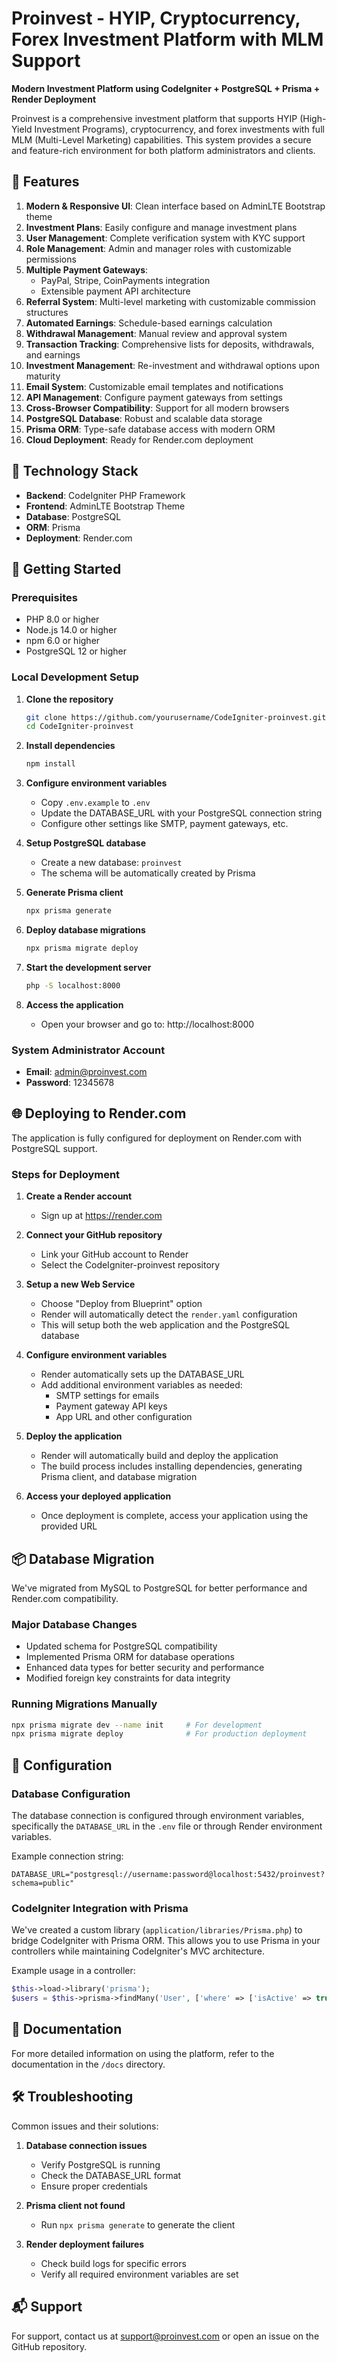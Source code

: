 # Proinvest - HYIP, Cryptocurrency, Forex Investment Platform with MLM Support

**Modern Investment Platform using CodeIgniter + PostgreSQL + Prisma + Render Deployment**

Proinvest is a comprehensive investment platform that supports HYIP (High-Yield Investment Programs), cryptocurrency, and forex investments with full MLM (Multi-Level Marketing) capabilities. This system provides a secure and feature-rich environment for both platform administrators and clients.

## 🌟 Features

1. **Modern & Responsive UI**: Clean interface based on AdminLTE Bootstrap theme
2. **Investment Plans**: Easily configure and manage investment plans
3. **User Management**: Complete verification system with KYC support
4. **Role Management**: Admin and manager roles with customizable permissions
5. **Multiple Payment Gateways**: 
   - PayPal, Stripe, CoinPayments integration
   - Extensible payment API architecture
6. **Referral System**: Multi-level marketing with customizable commission structures
7. **Automated Earnings**: Schedule-based earnings calculation
8. **Withdrawal Management**: Manual review and approval system
9. **Transaction Tracking**: Comprehensive lists for deposits, withdrawals, and earnings
10. **Investment Management**: Re-investment and withdrawal options upon maturity
11. **Email System**: Customizable email templates and notifications
12. **API Management**: Configure payment gateways from settings
13. **Cross-Browser Compatibility**: Support for all modern browsers
14. **PostgreSQL Database**: Robust and scalable data storage
15. **Prisma ORM**: Type-safe database access with modern ORM
16. **Cloud Deployment**: Ready for Render.com deployment

## 🔄 Technology Stack

- **Backend**: CodeIgniter PHP Framework
- **Frontend**: AdminLTE Bootstrap Theme
- **Database**: PostgreSQL
- **ORM**: Prisma
- **Deployment**: Render.com

## 🚀 Getting Started

### Prerequisites

- PHP 8.0 or higher
- Node.js 14.0 or higher
- npm 6.0 or higher
- PostgreSQL 12 or higher

### Local Development Setup

1. **Clone the repository**
   ```bash
   git clone https://github.com/yourusername/CodeIgniter-proinvest.git
   cd CodeIgniter-proinvest
   ```

2. **Install dependencies**
   ```bash
   npm install
   ```

3. **Configure environment variables**
   - Copy `.env.example` to `.env`
   - Update the DATABASE_URL with your PostgreSQL connection string
   - Configure other settings like SMTP, payment gateways, etc.

4. **Setup PostgreSQL database**
   - Create a new database: `proinvest`
   - The schema will be automatically created by Prisma

5. **Generate Prisma client**
   ```bash
   npx prisma generate
   ```

6. **Deploy database migrations**
   ```bash
   npx prisma migrate deploy
   ```

7. **Start the development server**
   ```bash
   php -S localhost:8000
   ```

8. **Access the application**
   - Open your browser and go to: http://localhost:8000

### System Administrator Account

- **Email**: admin@proinvest.com
- **Password**: 12345678

## 🌐 Deploying to Render.com

The application is fully configured for deployment on Render.com with PostgreSQL support.

### Steps for Deployment

1. **Create a Render account**
   - Sign up at https://render.com

2. **Connect your GitHub repository**
   - Link your GitHub account to Render
   - Select the CodeIgniter-proinvest repository

3. **Setup a new Web Service**
   - Choose "Deploy from Blueprint" option
   - Render will automatically detect the `render.yaml` configuration
   - This will setup both the web application and the PostgreSQL database

4. **Configure environment variables**
   - Render automatically sets up the DATABASE_URL
   - Add additional environment variables as needed:
     - SMTP settings for emails
     - Payment gateway API keys
     - App URL and other configuration

5. **Deploy the application**
   - Render will automatically build and deploy the application
   - The build process includes installing dependencies, generating Prisma client, and database migration

6. **Access your deployed application**
   - Once deployment is complete, access your application using the provided URL

## 📦 Database Migration

We've migrated from MySQL to PostgreSQL for better performance and Render.com compatibility.

### Major Database Changes

- Updated schema for PostgreSQL compatibility
- Implemented Prisma ORM for database operations
- Enhanced data types for better security and performance
- Modified foreign key constraints for data integrity

### Running Migrations Manually

```bash
npx prisma migrate dev --name init     # For development
npx prisma migrate deploy              # For production deployment
```

## 🔧 Configuration

### Database Configuration

The database connection is configured through environment variables, specifically the `DATABASE_URL` in the `.env` file or through Render environment variables.

Example connection string:
```
DATABASE_URL="postgresql://username:password@localhost:5432/proinvest?schema=public"
```

### CodeIgniter Integration with Prisma

We've created a custom library (`application/libraries/Prisma.php`) to bridge CodeIgniter with Prisma ORM. This allows you to use Prisma in your controllers while maintaining CodeIgniter's MVC architecture.

Example usage in a controller:
```php
$this->load->library('prisma');
$users = $this->prisma->findMany('User', ['where' => ['isActive' => true]]);
```

## 📄 Documentation

For more detailed information on using the platform, refer to the documentation in the `/docs` directory.

## 🛠️ Troubleshooting

Common issues and their solutions:

1. **Database connection issues**
   - Verify PostgreSQL is running
   - Check the DATABASE_URL format
   - Ensure proper credentials

2. **Prisma client not found**
   - Run `npx prisma generate` to generate the client

3. **Render deployment failures**
   - Check build logs for specific errors
   - Verify all required environment variables are set

## 📬 Support

For support, contact us at support@proinvest.com or open an issue on the GitHub repository.
